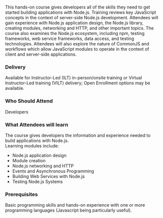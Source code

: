 <!-- Node.js Foundation -->

This hands-on course gives developers all of the skills they need to get started building applications with Node.js. Training reviews key JavaScript concepts in the context of server-side Node.js development. Attendees will gain experience with Node.js application design, the Node.js library, creating modules, networking and HTTP, and other important topics. The course also examines the Node.js ecosystem, including npm, testing frameworks, web service frameworks, data access, and testing technologies. Attendees will also explore the nature of CommonJS and workflows which allow JavaScript modules to operate in the context of client and server-side applications.


### Delivery

Available for Instructor-Led (ILT) in-person/onsite training or Virtual Instructor-Led training (VILT) delivery; Open Enrollment options may be available.


### Who Should Attend

Developers


### What Attendees will learn

The course gives developers the information and experience needed to build applications with Node.js.  
Learning modules include:

- Node.js application design
- Module creation
- Node.js networking and HTTP
- Events and Asynchronous Programming
- Building Web Services with Node.js
- Testing Node.js Systems


### Prerequisites

Basic programming skills and hands-on experience with one or more programming languages (Javascript being particularly useful).
